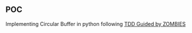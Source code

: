 ## POC

Implementing Circular Buffer in python following 
[TDD Guided by ZOMBIES](http://blog.wingman-sw.com/tdd-guided-by-zombies)